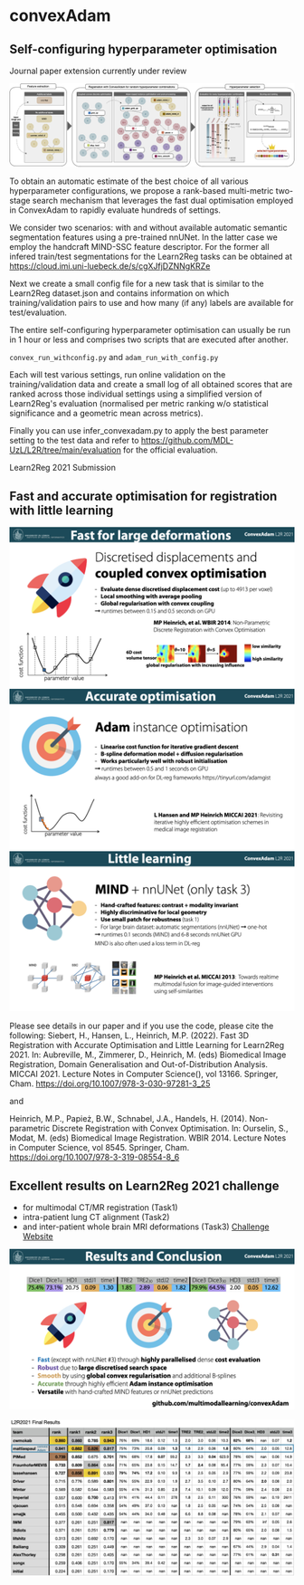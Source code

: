 # convexAdam

## Self-configuring hyperparameter optimisation
Journal paper extension currently under review

![ConceptOverview](images/sc_graphic2-2.png?raw=true "Selfconfiguring")

To obtain an automatic estimate of the best choice of all various hyperparameter configurations, we propose a rank-based multi-metric two-stage search mechanism that leverages the fast dual optimisation employed in ConvexAdam to rapidly evaluate hundreds of settings. 

We consider two scenarios: with and without available automatic semantic segmentation features using a pre-trained nnUNet. In the latter case we employ the handcraft MIND-SSC feature descriptor. For the former all infered train/test segmentations for the Learn2Reg tasks can be obtained at https://cloud.imi.uni-luebeck.de/s/cgXJfjDZNNgKRZe 

Next we create a small config file for a new task that is similar to the Learn2Reg dataset.json and contains information on which training/validation pairs to use and how many (if any) labels are available for test/evaluation. 

The entire self-configuring hyperparameter optimisation can usually be run in 1 hour or less and comprises two scripts that are executed after another.

``convex_run_withconfig.py`` and ``adam_run_with_config.py`` 

Each will test various settings, run online validation on the training/validation data and create a small log of all obtained scores that are ranked across those individual settings using a simplified version of Learn2Reg's evaluation (normalised per metric ranking w/o statistical significance and a geometric mean across metrics).

Finally you can use infer_convexadam.py to apply the best parameter setting to the test data and refer to https://github.com/MDL-UzL/L2R/tree/main/evaluation for the official evaluation.


Learn2Reg 2021 Submission
## Fast and accurate optimisation for registration with little learning

![Slide1](images/L2R_2021_ConvexAdam.002.jpeg?raw=true "Coupled Convex")
![Slide2](images/L2R_2021_ConvexAdam.003.jpeg?raw=true "Coupled Convex")
![Slide3](images/L2R_2021_ConvexAdam.004.jpeg?raw=true "Coupled Convex")

Please see details in our paper and if you use the code, please cite the following:
Siebert, H., Hansen, L., Heinrich, M.P. (2022). Fast 3D Registration with Accurate Optimisation and Little Learning for Learn2Reg 2021. In: Aubreville, M., Zimmerer, D., Heinrich, M. (eds) Biomedical Image Registration, Domain Generalisation and Out-of-Distribution Analysis. MICCAI 2021. Lecture Notes in Computer Science(), vol 13166. Springer, Cham. https://doi.org/10.1007/978-3-030-97281-3_25

and

Heinrich, M.P., Papież, B.W., Schnabel, J.A., Handels, H. (2014). Non-parametric Discrete Registration with Convex Optimisation. In: Ourselin, S., Modat, M. (eds) Biomedical Image Registration. WBIR 2014. Lecture Notes in Computer Science, vol 8545. Springer, Cham. https://doi.org/10.1007/978-3-319-08554-8_6



## Excellent results on Learn2Reg 2021 challenge
- for multimodal CT/MR registration (Task1) 
- intra-patient lung CT alignment (Task2)
- and inter-patient whole brain MRI deformations (Task3)
[Challenge Website](https://learn2reg.grand-challenge.org)

![Slide4](images/L2R_2021_ConvexAdam.005.jpeg?raw=true "Coupled Convex")

![Results](images/l2r2021_convexAdam.png?raw=true "Results")
